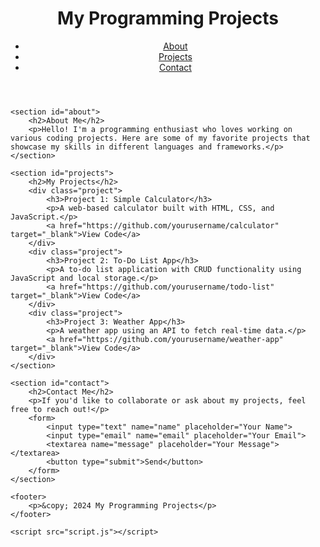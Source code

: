 <!DOCTYPE html>
<html lang="en">
<head>
    <meta charset="UTF-8">
    <meta name="viewport" content="width=device-width, initial-scale=1.0">
    <meta http-equiv="X-UA-Compatible" content="ie=edge">
    <title>Programming Projects</title>
    <link rel="stylesheet" href="style.css">
</head>
<body>
    <header>
        <h1>My Programming Projects</h1>
        <nav>
            <ul>
                <li><a href="#about">About</a></li>
                <li><a href="#projects">Projects</a></li>
                <li><a href="#contact">Contact</a></li>
            </ul>
        </nav>
    </header>

    <section id="about">
        <h2>About Me</h2>
        <p>Hello! I'm a programming enthusiast who loves working on various coding projects. Here are some of my favorite projects that showcase my skills in different languages and frameworks.</p>
    </section>

    <section id="projects">
        <h2>My Projects</h2>
        <div class="project">
            <h3>Project 1: Simple Calculator</h3>
            <p>A web-based calculator built with HTML, CSS, and JavaScript.</p>
            <a href="https://github.com/yourusername/calculator" target="_blank">View Code</a>
        </div>
        <div class="project">
            <h3>Project 2: To-Do List App</h3>
            <p>A to-do list application with CRUD functionality using JavaScript and local storage.</p>
            <a href="https://github.com/yourusername/todo-list" target="_blank">View Code</a>
        </div>
        <div class="project">
            <h3>Project 3: Weather App</h3>
            <p>A weather app using an API to fetch real-time data.</p>
            <a href="https://github.com/yourusername/weather-app" target="_blank">View Code</a>
        </div>
    </section>

    <section id="contact">
        <h2>Contact Me</h2>
        <p>If you'd like to collaborate or ask about my projects, feel free to reach out!</p>
        <form>
            <input type="text" name="name" placeholder="Your Name">
            <input type="email" name="email" placeholder="Your Email">
            <textarea name="message" placeholder="Your Message"></textarea>
            <button type="submit">Send</button>
        </form>
    </section>

    <footer>
        <p>&copy; 2024 My Programming Projects</p>
    </footer>

    <script src="script.js"></script>
</body>
</html>
